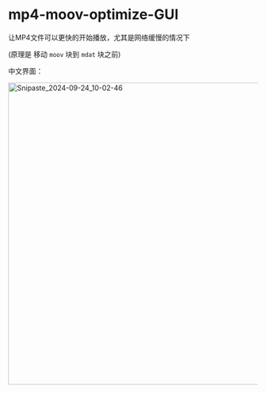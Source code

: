 # mp4-moov-optimize-GUI

让MP4文件可以更快的开始播放，尤其是网络缓慢的情况下

(原理是 移动 `moov` 块到 `mdat` 块之前)

中文界面：

<img width="611" alt="Snipaste_2024-09-24_10-02-46" src="https://github.com/user-attachments/assets/3f08e95a-c2c1-437c-b314-6d44fd7b5914">
